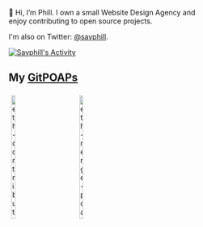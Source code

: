 👋 Hi, I’m Phill. I own a small Website Design Agency and enjoy contributing to open source projects.

I'm also on Twitter: [@savphill](https://twitter.com/savphill).

[![Savphill's Activity](https://activity-graph.herokuapp.com/graph?username=savphill&theme=dracula)](https://github.com/ashutosh00710/github-readme-activity-graph)

<style>
* {
  box-sizing: border-box;
}

.column {
  float: left;
  width: 33.33%;
  padding: 5px;
}

/* Clearfix (clear floats) */
.row::after {
  content: "";
  clear: both;
  display: table;
}
</style>

## My [GitPOAPs](https://www.gitpoap.io/)

<div class="row">
  <div class="column">
    <img src="https://assets.poap.xyz/gitpoap-2022-ethereumorg-contributor-2022-logo-1649270203770.png" a href="https://www.gitpoap.io/gp/74" target="_blank" alt="eth-contributor-poap" style="width:25%">
  </div>
  <div class="column">
    <img src="https://assets.poap.xyz/gitpoap-2022-ethereumorg-contributor-2022-logo-1649270203770.png" a href="https://www.gitpoap.io/gp/452" target="_blank" alt="eth-merge-poap" style="width:25%">
  </div>
</div>
